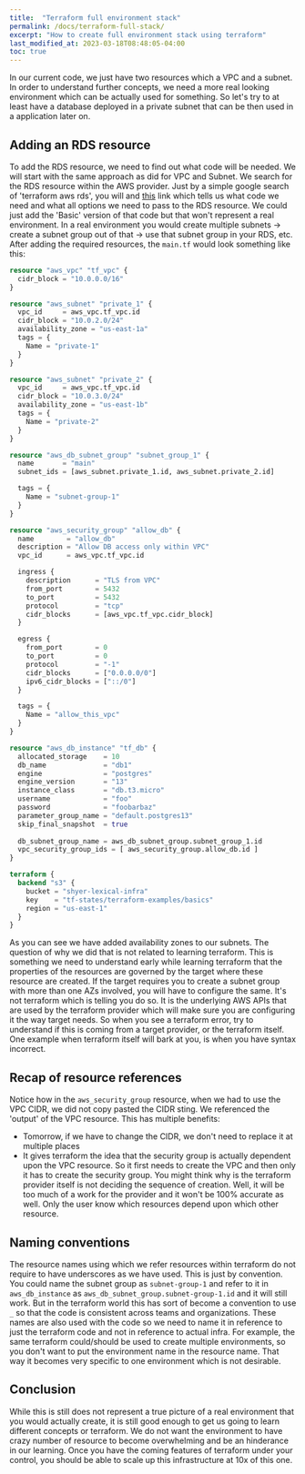 ```yaml
---
title:  "Terraform full environment stack"
permalink: /docs/terraform-full-stack/
excerpt: "How to create full environment stack using terraform"
last_modified_at: 2023-03-18T08:48:05-04:00
toc: true
---
```


In our current code, we just have two resources which a VPC and a subnet. In order to understand further concepts, we need a more real looking environment which can be actually used for something. So let's try to at least have a database deployed in a private subnet that can be then used in a application later on.

## Adding an RDS resource
To add the RDS resource, we need to find out what code will be needed. We will start with the same approach as did for VPC and Subnet. We search for the RDS resource within the AWS provider. Just by a simple google search of 'terraform aws rds', you will and [this](https://registry.terraform.io/providers/hashicorp/aws/latest/docs/resources/db_instance) link which tells us what code we need and what all options we need to pass to the RDS resource. We could just add the 'Basic' version of that code but that won't represent a real environment. In a real environment you would create multiple subnets -> create a subnet group out of that -> use that subnet group in your RDS, etc. After adding the required resources, the `main.tf` would look something like this:
```terraform
resource "aws_vpc" "tf_vpc" {
  cidr_block = "10.0.0.0/16"
}

resource "aws_subnet" "private_1" {
  vpc_id     = aws_vpc.tf_vpc.id
  cidr_block = "10.0.2.0/24"
  availability_zone = "us-east-1a"
  tags = {
    Name = "private-1"
  }
}

resource "aws_subnet" "private_2" {
  vpc_id     = aws_vpc.tf_vpc.id
  cidr_block = "10.0.3.0/24"
  availability_zone = "us-east-1b"
  tags = {
    Name = "private-2"
  }
}

resource "aws_db_subnet_group" "subnet_group_1" {
  name       = "main"
  subnet_ids = [aws_subnet.private_1.id, aws_subnet.private_2.id]

  tags = {
    Name = "subnet-group-1"
  }
}

resource "aws_security_group" "allow_db" {
  name        = "allow_db"
  description = "Allow DB access only within VPC"
  vpc_id      = aws_vpc.tf_vpc.id

  ingress {
    description      = "TLS from VPC"
    from_port        = 5432
    to_port          = 5432
    protocol         = "tcp"
    cidr_blocks      = [aws_vpc.tf_vpc.cidr_block]
  }

  egress {
    from_port        = 0
    to_port          = 0
    protocol         = "-1"
    cidr_blocks      = ["0.0.0.0/0"]
    ipv6_cidr_blocks = ["::/0"]
  }

  tags = {
    Name = "allow_this_vpc"
  }
}

resource "aws_db_instance" "tf_db" {
  allocated_storage    = 10
  db_name              = "db1"
  engine               = "postgres"
  engine_version       = "13"
  instance_class       = "db.t3.micro"
  username             = "foo"
  password             = "foobarbaz"
  parameter_group_name = "default.postgres13"
  skip_final_snapshot  = true
  
  db_subnet_group_name = aws_db_subnet_group.subnet_group_1.id
  vpc_security_group_ids = [ aws_security_group.allow_db.id ]
}

terraform {
  backend "s3" {
    bucket = "shyer-lexical-infra"
    key    = "tf-states/terraform-examples/basics"
    region = "us-east-1"
  }
}
```
As you can see we have added availability zones to our subnets. The question of why we did that is not  related to learning terraform. This is something we need to understand early while learning terraform that the properties of the resources are governed by the target where these resource are created. If the target requires you to create a subnet group with more than one AZs involved, you will have to configure the same. It's not terraform which is telling you do so. It is the underlying AWS APIs that are used by the terraform provider which will make sure you are configuring it the way target needs. So when you see a terraform error, try to understand if this is coming from a target provider, or the terraform itself. One example when terraform itself will bark at you, is when you have syntax incorrect.

## Recap of resource references
Notice how in the `aws_security_group` resource, when we had to use the VPC CIDR, we did not copy pasted the CIDR sting. We referenced the 'output' of the VPC resource. This has multiple benefits:
- Tomorrow, if we have to change the CIDR, we don't need to replace it at multiple places
- It gives terraform the idea that the security group is actually dependent upon the VPC resource. So it first needs to create the VPC and then only it has to create the security group. You might think why is the terraform provider itself is not deciding the sequence of creation. Well, it will be too much of a work for the provider and it won't be 100% accurate as well. Only the user know which resources depend upon which other resource.

## Naming conventions
The resource names using which we refer resources within terraform do not require to have underscores as we have used. This is just by convention. You could name the subnet group as `subnet-group-1` and refer to it in `aws_db_instance` as `aws_db_subnet_group.subnet-group-1.id` and it will still work. But in the terraform world this has sort of become a convention to use `_` so that the code is consistent across teams and organizations.
These names are also used with the code so we need to name it in reference to just the terraform code and not in reference to actual infra. For example, the same terraform could/should be used to create multiple environments, so you don't want to put the environment name in the resource name. That way it becomes very specific to one environment which is not desirable.

## Conclusion
While this is still does not represent a true picture of a real environment that you would actually create, it is still good enough to get us going to learn different concepts or terraform. We do not want the environment to have crazy number of resource to become overwhelming and be an hinderance in our learning. Once you have the coming features of terraform under your control, you should be able to scale up this infrastructure at 10x of this one.
